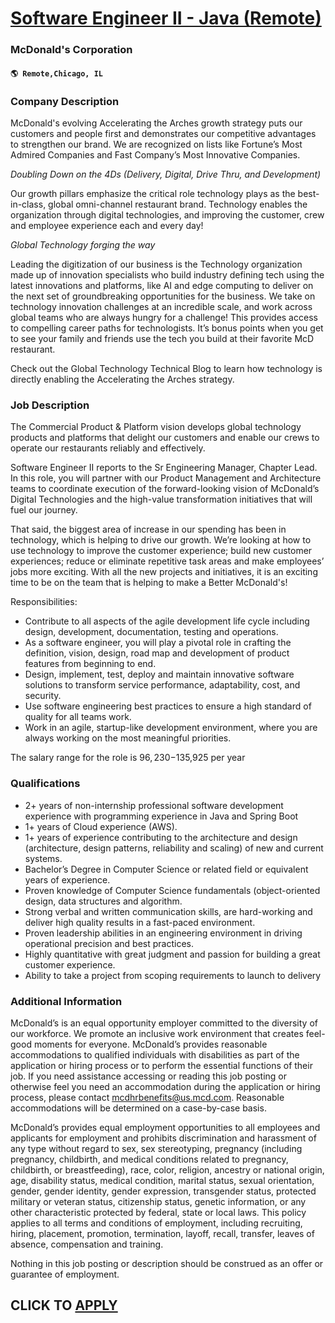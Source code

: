 # [Software Engineer II - Java (Remote)](https://www.remotewlb.com/apply/software-engineer-ii-java-remote-108656)  
### McDonald's Corporation  
#### `🌎 Remote,Chicago, IL`  

### **Company Description**

McDonald's evolving Accelerating the Arches growth strategy puts our customers and people first and demonstrates our competitive advantages to strengthen our brand. We are recognized on lists like Fortune’s Most Admired Companies and Fast Company’s Most Innovative Companies.

 _Doubling Down on the 4Ds (Delivery, Digital, Drive Thru, and Development)_

Our growth pillars emphasize the critical role technology plays as the best-in-class, global omni-channel restaurant brand. Technology enables the organization through digital technologies, and improving the customer, crew and employee experience each and every day!

 _Global Technology forging the way_

Leading the digitization of our business is the Technology organization made up of innovation specialists who build industry defining tech using the latest innovations and platforms, like AI and edge computing to deliver on the next set of groundbreaking opportunities for the business. We take on technology innovation challenges at an incredible scale, and work across global teams who are always hungry for a challenge! This provides access to compelling career paths for technologists. It’s bonus points when you get to see your family and friends use the tech you build at their favorite McD restaurant.

Check out the Global Technology Technical Blog to learn how technology is directly enabling the Accelerating the Arches strategy.

###  **Job Description**

The Commercial Product & Platform vision develops global technology products and platforms that delight our customers and enable our crews to operate our restaurants reliably and effectively.

Software Engineer II reports to the Sr Engineering Manager, Chapter Lead. In this role, you will partner with our Product Management and Architecture teams to coordinate execution of the forward-looking vision of McDonald’s Digital Technologies and the high-value transformation initiatives that will fuel our journey.

That said, the biggest area of increase in our spending has been in technology, which is helping to drive our growth. We’re looking at how to use technology to improve the customer experience; build new customer experiences; reduce or eliminate repetitive task areas and make employees’ jobs more exciting. With all the new projects and initiatives, it is an exciting time to be on the team that is helping to make a Better McDonald's!

Responsibilities:

  * Contribute to all aspects of the agile development life cycle including design, development, documentation, testing and operations.
  * As a software engineer, you will play a pivotal role in crafting the definition, vision, design, road map and development of product features from beginning to end.
  * Design, implement, test, deploy and maintain innovative software solutions to transform service performance, adaptability, cost, and security.
  * Use software engineering best practices to ensure a high standard of quality for all teams work.
  * Work in an agile, startup-like development environment, where you are always working on the most meaningful priorities.

The salary range for the role is $96,230-$135,925 per year

###  **Qualifications**

  * 2+ years of non-internship professional software development experience with programming experience in Java and Spring Boot
  * 1+ years of Cloud experience (AWS).
  * 1+ years of experience contributing to the architecture and design (architecture, design patterns, reliability and scaling) of new and current systems.
  * Bachelor’s Degree in Computer Science or related field or equivalent years of experience.
  * Proven knowledge of Computer Science fundamentals (object-oriented design, data structures and algorithm.
  * Strong verbal and written communication skills, are hard-working and deliver high quality results in a fast-paced environment.
  * Proven leadership abilities in an engineering environment in driving operational precision and best practices.
  * Highly quantitative with great judgment and passion for building a great customer experience.
  * Ability to take a project from scoping requirements to launch to delivery

###  **Additional Information**

McDonald’s is an equal opportunity employer committed to the diversity of our workforce. We promote an inclusive work environment that creates feel-good moments for everyone. McDonald’s provides reasonable accommodations to qualified individuals with disabilities as part of the application or hiring process or to perform the essential functions of their job. If you need assistance accessing or reading this job posting or otherwise feel you need an accommodation during the application or hiring process, please contact mcdhrbenefits@us.mcd.com. Reasonable accommodations will be determined on a case-by-case basis.

McDonald’s provides equal employment opportunities to all employees and applicants for employment and prohibits discrimination and harassment of any type without regard to sex, sex stereotyping, pregnancy (including pregnancy, childbirth, and medical conditions related to pregnancy, childbirth, or breastfeeding), race, color, religion, ancestry or national origin, age, disability status, medical condition, marital status, sexual orientation, gender, gender identity, gender expression, transgender status, protected military or veteran status, citizenship status, genetic information, or any other characteristic protected by federal, state or local laws. This policy applies to all terms and conditions of employment, including recruiting, hiring, placement, promotion, termination, layoff, recall, transfer, leaves of absence, compensation and training.

Nothing in this job posting or description should be construed as an offer or guarantee of employment.

  
## CLICK TO [APPLY](https://www.remotewlb.com/apply/software-engineer-ii-java-remote-108656)


